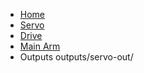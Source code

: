 
* [Home](index.md)
* [Servo](servo.md)
* [Drive](drive.md)
* [Main Arm](Main_Arm_Board.md)
* Outputs
    outputs/servo-out/